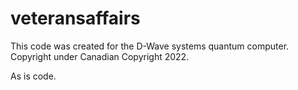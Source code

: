 # veteransaffairs

This code was created for the D-Wave systems quantum computer. Copyright under Canadian Copyright 2022. 

As is code. 
